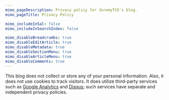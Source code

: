 ```yaml
---
mimo_pageDescription: Privacy policy for JeremyTCD's blog.
mimo_pageTitle: Privacy Policy

mimo_includeInSal: false
mimo_includeInSearchIndex: false

mimo_disableBreadcrumbs: true
mimo_disableEditArticle: true
mimo_disableMetadata: true
mimo_disableSectionMenu: true
mimo_disableArticleMenu: true
mimo_disableComments: true
---
```


This blog does not collect or store any of your personal information. Also, it does not use cookies to track visitors. It does utilize third-party 
services such as [Google Analytics](https://analytics.google.com/) and [Disqus](https://disqus.com/); such services have separate and independent
privacy policies.